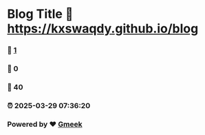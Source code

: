 # Blog Title :link: https://kxswaqdy.github.io/blog 
### :page_facing_up: [1](https://kxswaqdy.github.io/blog/tag.html) 
### :speech_balloon: 0 
### :hibiscus: 40 
### :alarm_clock: 2025-03-29 07:36:20 
### Powered by :heart: [Gmeek](https://github.com/Meekdai/Gmeek)
